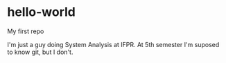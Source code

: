 # hello-world
My first repo

I'm just a guy doing System Analysis at IFPR. At 5th semester I'm suposed to know git, but I don't.
